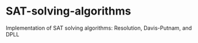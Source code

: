 # SAT-solving-algorithms
Implementation of SAT solving algorithms: Resolution, Davis-Putnam, and DPLL
